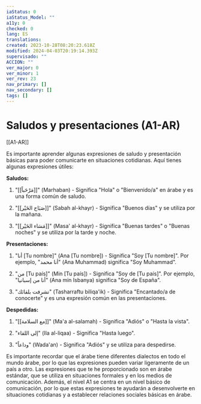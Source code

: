 ```yaml
---
iaStatus: 0
iaStatus_Model: ""
a11y: 0
checked: 0
lang: ES
translations: 
created: 2023-10-28T08:20:23.618Z
modified: 2024-04-03T20:19:14.393Z
supervisado: ""
ACCION: ""
ver_major: 0
ver_minor: 1
ver_rev: 23
nav_primary: []
nav_secondary: []
tags: []
---
```

# Saludos y presentaciones (A1-AR)

[[A1-AR]]

Es importante aprender algunas expresiones de saludo y presentación básicas para poder comunicarte en situaciones cotidianas. Aquí tienes algunas expresiones útiles:

**Saludos:**

1. "[[مَرْحَباً]]" (Marhaban) - Significa "Hola" o "Bienvenido/a" en árabe y es una forma común de saludo.
    
2. "[[صَبَاح الخَيْر]]" (Sabah al-khayr) - Significa "Buenos días" y se utiliza por la mañana.
    
3. "[[مَسَاء الخَيْر]]" (Masa' al-khayr) - Significa "Buenas tardes" o "Buenas noches" y se utiliza por la tarde y noche.
    

**Presentaciones:**

1. "أنا [Tu nombre]" (Ana [Tu nombre]) - Significa "Soy [Tu nombre]". Por ejemplo, "أنا محمد" (Ana Muhammad) significa "Soy Muhammad".
    
2. "من [Tu país]" (Min [Tu país]) - Significa "Soy de [Tu país]". Por ejemplo, "أنا من إسبانيا" (Ana min Isbanya) significa "Soy de España".
    
3. "تشرفت بلقائك" (Tasharraftu biliqa'ik) - Significa "Encantado/a de conocerte" y es una expresión común en las presentaciones.
    

**Despedidas:**

1. "[[مع السلامة]]" (Ma'a al-salamah) - Significa "Adiós" o "Hasta la vista".
    
2. "إلى اللقاء" (Ila al-liqaa) - Significa "Hasta luego".
    
3. "وداعاً" (Wada'an) - Significa "Adiós" y se utiliza para despedirse.
    

Es importante recordar que el árabe tiene diferentes dialectos en todo el mundo árabe, por lo que las expresiones pueden variar ligeramente de un país a otro. Las expresiones que te he proporcionado son en árabe estándar, que se utiliza en situaciones formales y en los medios de comunicación. Además, el nivel A1 se centra en un nivel básico de comunicación, por lo que estas expresiones te ayudarán a desenvolverte en situaciones cotidianas y a establecer relaciones sociales básicas en árabe.